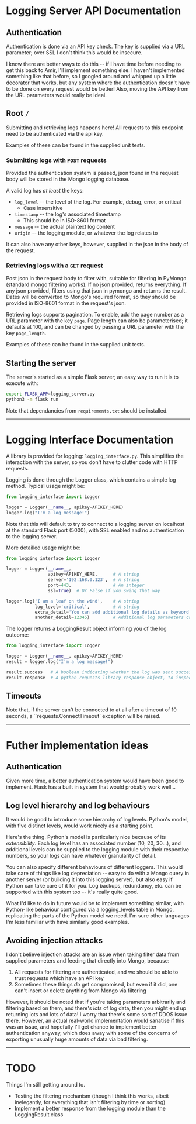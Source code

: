 # Logging Server API Documentation

## Authentication

Authentication is done via an API key check. The key is supplied via a URL parameter; over SSL I don't think this would be insecure.

I know there are better ways to do this -- if I have time before needing to get this back to Amir, I'll implement something else. I haven't implemented something like that before, so I googled around and whipped up a little decorator that works, but any system where the authentication doesn't have to be done on every request would be better! Also, moving the API key from the URL parameters would really be ideal.

## Root `/`

Submitting and retrieving logs happens here! All requests to this endpoint need to be authenticated via the api key.

Examples of these can be found in the supplied unit tests.

### Submitting logs with `POST` requests
Provided the authentication system is passed, json found in the request body will be stored in the Mongo logging database.

A valid log has *at least* the keys:

* `log_level` -- the level of the log. For example, debug, error, or critical
  * Case insensitive
* `timestamp` -- the log's associated timestamp
  * This should be in ISO-8601 format
* `message` -- the actual plaintext log content
* `origin` -- the logging module, or whatever the log relates to

It can also have any other keys, however, supplied in the json in the body of the request.

### Retrieving logs with a `GET` request

Post json in the request body to filter with, suitable for filtering in PyMongo (standard mongo filtering works). If no json provided, returns everything. If any json provided, filters using that json in pymongo and returns the result. Dates will be converted to Mongo's required format, so they should be provided in ISO-8601 format in the request's json.

Retrieving logs supports pagination. To enable, add the page number as a URL parameter with the key `page`. Page length can also be parameterised; it defaults at 100, and can be changed by passing a URL parameter with the key `page_length`.

Examples of these can be found in the supplied unit tests.

## Starting the server

The server's started as a simple Flask server; an easy way to run it is to execute with:

```bash
export FLASK_APP=logging_server.py
python3 -m flask run
```

Note that dependancies from `requirements.txt` should be installed. 

---

# Logging Interface Documentation

A library is provided for logging: `logging_interface.py`. This simplifies the interaction with the server, so you don't have to clutter code with HTTP requests. 

Logging is done through the Logger class, which contains a simple log method. Typical usage might be:

```python
from logging_interface import Logger

logger = Logger(__name__, apikey=APIKEY_HERE)
logger.log("I'm a log message!")
```

Note that this will default to try to connect to a logging server on localhost at the standard Flask port (5000), with SSL enabled and no authentication to the logging server.

More detailled usage might be:

```python
from logging_interface import Logger

logger = Logger(__name__,
                apikey=APIKEY_HERE,      # A string
                server='192.168.0.123',  # A string
                port=443,                # An integer
                ssl=True)  # Or False if you swing that way

logger.log('I am a leaf on the wind',    # A string
           log_level='critical',         # A string
           extra_detail='You can add additional log details as keyword arguments here. Logs are stored on the server as Mongo documents, which are akin to a dictionary or map.',
           another_detail=12345)         # Additional log parameters can be whatever you want, so long as they're json-serialisable.
```

The logger returns a LoggingResult object informing you of the log outcome:

```python
from logging_interface import Logger

logger = Logger(__name__, apikey=APIKEY_HERE)
result = logger.log("I'm a log message!")

result.success   # A boolean indicating whether the log was sent successfully to the logging server
result.response  # A python requests library response object, to inspect if logging fails
```

## Timeouts

Note that, if the server can't be connected to at all after a timeout of 10 seconds, a ``requests.ConnectTimeout` exception will be raised.

---

# Futher implementation ideas

## Authentication

Given more time, a better authentication system would have been good to implement. Flask has a built in system that would probably work well...

## Log level hierarchy and log behaviours

It would be good to introduce some hierarchy of log levels. Python's model, with five distinct levels, would work nicely as a starting point.

Here's the thing. Python's model is particularly nice because of its *extensibility*. Each log level has an associated number (10, 20, 30...), and additional levels can be supplied to the logging module with their respective numbers, so your logs can have whatever granularity of detail.

You can also specify different behaviours of different loggers. This would take care of things like log depreciation -- easy to do with a Mongo query in another server (or building it into this logging server), but also easy if Python can take care of it for you. Log backups, redundancy, etc. can be supported with this system too -- it's really quite good.

What I'd like to do in future would be to implement something similar, with Python-like behaviour configured via a logging_levels table in Mongo, replicating the parts of the Python model we need. I'm sure other languages I'm less familiar with have similarly good examples.

## Avoiding injection attacks
I don't believe injection attacks are an issue when taking filter data from supplied parameters and feeding that directly into Mongo, because:

1. All requests for filtering are authenticated, and we should be able to trust requests which have an API key
2. Sometimes these things *do* get compromised, but even if it did, one can't insert or delete anything from Mongo via filtering

However, it should be noted that if you're taking parameters arbitrarily and filtering based on them, and there's *lots* of log data, then you might end up returning lots and lots of data! I worry that there's some sort of DDOS issue there. However, an actual real-world implementation would sanatise if this was an issue, and hopefully I'll get chance to implement better authentication anyway, which does away with some of the concerns of exporting unusually huge amounts of data via bad filtering.

---

# TODO

Things I'm still getting around to. 

* Testing the filtering mechanism (though I think this works, albeit inelegantly, for everything that isn't filtering by time or sorting)
* Implement a better response from the logging module than the LoggingResult class
